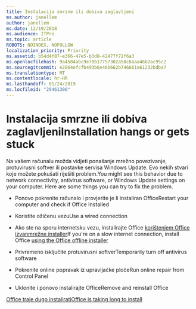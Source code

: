```yaml
---
title: Instalacija smrzne ili dobiva zaglavljeni
ms.author: janellem
author: janellem
ms.date: 12/19/2018
ms.audience: ITPro
ms.topic: article
ROBOTS: NOINDEX, NOFOLLOW
localization_priority: Priority
ms.assetid: b54d4f87-e366-47e5-b3d8-42477f72f6a3
ms.openlocfilehash: 9a4584abc9e70b17757302a58c8aaa46b2ac95c2
ms.sourcegitcommit: e2864efcfb493b6e46b662b746661a61232bdba7
ms.translationtype: MT
ms.contentlocale: hr-HR
ms.lasthandoff: 01/24/2019
ms.locfileid: "29461300"
---
```

# <a name="installation-hangs-or-gets-stuck"></a><span data-ttu-id="2bfa2-102">Instalacija smrzne ili dobiva zaglavljeni</span><span class="sxs-lookup"><span data-stu-id="2bfa2-102">Installation hangs or gets stuck</span></span>

<span data-ttu-id="2bfa2-p101">Na vašem računalu možda vidjeti ponašanje mrežno povezivanje, protuvirusni softver ili postavke servisa Windows Update. Evo nekih stvari koje možete pokušati riješiti problem.</span><span class="sxs-lookup"><span data-stu-id="2bfa2-p101">You might see this behavior due to network connectivity, antivirus software, or Windows Update settings on your computer. Here are some things you can try to fix the problem.</span></span>
  
- <span data-ttu-id="2bfa2-105">Ponovo pokrenite računalo i provjerite je li instaliran Office</span><span class="sxs-lookup"><span data-stu-id="2bfa2-105">Restart your computer and check if Office Installed</span></span>
    
- <span data-ttu-id="2bfa2-106">Koristite ožičenu vezu</span><span class="sxs-lookup"><span data-stu-id="2bfa2-106">Use a wired connection</span></span>
    
- <span data-ttu-id="2bfa2-107">Ako ste na sporu internetsku vezu, instalirajte Office [korištenjem Office izvanmrežne installer](https://support.office.com/article/f0a85fe7-118f-41cb-a791-d59cef96ad1c?wt.mc_id=Alchemy_ClientDIA.aspx)</span><span class="sxs-lookup"><span data-stu-id="2bfa2-107">If you're on a slow internet connection, install Office [using the Office offline installer](https://support.office.com/article/f0a85fe7-118f-41cb-a791-d59cef96ad1c?wt.mc_id=Alchemy_ClientDIA.aspx)</span></span>
    
- <span data-ttu-id="2bfa2-108">Privremeno isključite protuvirusni softver</span><span class="sxs-lookup"><span data-stu-id="2bfa2-108">Temporarily turn off antivirus software</span></span>
    
- <span data-ttu-id="2bfa2-109">Pokrenite online popravak iz upravljačke ploče</span><span class="sxs-lookup"><span data-stu-id="2bfa2-109">Run online repair from Control Panel</span></span>
    
- <span data-ttu-id="2bfa2-110">Uklonite i ponovo instalirajte Office</span><span class="sxs-lookup"><span data-stu-id="2bfa2-110">Remove and reinstall Office</span></span>
    
[<span data-ttu-id="2bfa2-111">Office traje dugo instalirati</span><span class="sxs-lookup"><span data-stu-id="2bfa2-111">Office is taking long to install</span></span>](https://support.office.com/article/0f09f357-3fef-42a6-b8aa-cef4c6c44bdf?wt.mc_id=Alchemy_ClientDIA.aspx)
  

